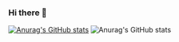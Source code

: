 ### Hi there 👋
[![Anurag's GitHub stats](https://github-readme-stats.vercel.app/api?username=SWBMESSI)](https://github.com/anuraghazra/github-readme-stats)
![Anurag's GitHub stats](https://github-readme-stats.vercel.app/api?username=SWBMESSI&show_icons=true)

<!--
**SWBMESSI/SWBMESSI** is a ✨ _special_ ✨ repository because its `README.md` (this file) appears on your GitHub profile.

Here are some ideas to get you started:

- 🔭 I’m currently working on ...
- 🌱 I’m currently learning ...
- 👯 I’m looking to collaborate on ...
- 🤔 I’m looking for help with ...
- 💬 Ask me about ...
- 📫 How to reach me: ...
- 😄 Pronouns: ...
- ⚡ Fun fact: ...
-->
